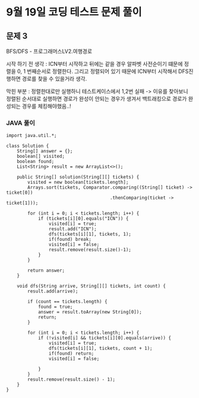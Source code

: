 # 9월 19일 코딩 테스트 문제 풀이

## 문제 3

BFS/DFS - 프로그래머스LV2.여행경로

시작 하기 전 생각 : ICN부터 시작하고 뒤에는 같을 경우 알파벳 사전순이기 떄문에 정렬을 0, 1 번째순서로 정렬한다.
그리고 정렬되어 있기 때문에 ICN부터 시작해서 DFS진행하면 경로를 찾을 수 있을거라 생각.

막힌 부분 : 정렬한대로만 실행하니 테스트케이스에서 1,2번 실패 -> 이유를 찾아보니 정렬된 순서대로 실행하면 경로가 완성이 안되는 경우가
생겨서 백트래킹으로 경로가 완성되는 경우를 체킹해야했음..!

### JAVA 풀이
```
import java.util.*;

class Solution {
    String[] answer = {}; 
    boolean[] visited;
    boolean found;
    List<String> result = new ArrayList<>();
    
    public String[] solution(String[][] tickets) {
        visited = new boolean[tickets.length]; 
        Arrays.sort(tickets, Comparator.comparing((String[] ticket) -> ticket[0])
                                       .thenComparing(ticket -> ticket[1])); 
       
        for (int i = 0; i < tickets.length; i++) {
            if (tickets[i][0].equals("ICN")) {
                visited[i] = true;
                result.add("ICN");
                dfs(tickets[i][1], tickets, 1);
                if(found) break;
                visited[i] = false;
                result.remove(result.size()-1);
            }
        }
        
        return answer;
    }
    
    void dfs(String arrive, String[][] tickets, int count) {
        result.add(arrive); 
        
        if (count == tickets.length) {
            found = true;
            answer = result.toArray(new String[0]);
            return;
        }
        
        for (int i = 0; i < tickets.length; i++) {
            if (!visited[i] && tickets[i][0].equals(arrive)) {
                visited[i] = true;
                dfs(tickets[i][1], tickets, count + 1);
                if(found) return;
                visited[i] = false;
                
            }
        }
        result.remove(result.size() - 1);
    }
}
```